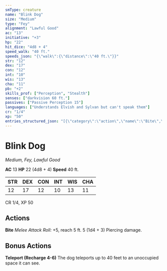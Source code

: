 ```yaml
---
smType: creature
name: "Blink Dog"
size: "Medium"
type: "Fey"
alignment: "Lawful Good"
ac: "13"
initiative: "+3"
hp: "22"
hit_dice: "4d8 + 4"
speed_walk: "40 ft."
speeds_json: "{\"walk\":{\"distance\":\"40 ft.\"}}"
str: "12"
dex: "17"
con: "12"
int: "10"
wis: "13"
cha: "11"
pb: "+2"
skills_prof: ["Perception", "Stealth"]
senses: ["darkvision 60 ft."]
passives: ["Passive Perception 15"]
languages: ["Understands Elvish and Sylvan but can't speak them"]
cr: "1/4"
xp: "50"
entries_structured_json: "[{\"category\":\"action\",\"name\":\"Bite\",\"text\":\"*Melee Attack Roll:* +5, reach 5 ft. 5 (1d4 + 3) Piercing damage.\",\"kind\":\"Melee Attack Roll\",\"to_hit\":\"+5\",\"range\":\"5 ft\",\"damage\":\"5 (1d4 + 3) Piercing\"},{\"category\":\"bonus\",\"name\":\"Teleport\",\"recharge\":\"Recharge 4-6\",\"text\":\"The dog teleports up to 40 feet to an unoccupied space it can see.\"}]"
---
```


# Blink Dog
*Medium, Fey, Lawful Good*

**AC** 13
**HP** 22 (4d8 + 4)
**Speed** 40 ft.

| STR | DEX | CON | INT | WIS | CHA |
| --- | --- | --- | --- | --- | --- |
| 12 | 17 | 12 | 10 | 13 | 11 |

CR 1/4, XP 50

## Actions

**Bite**
*Melee Attack Roll:* +5, reach 5 ft. 5 (1d4 + 3) Piercing damage.

## Bonus Actions

**Teleport (Recharge 4-6)**
The dog teleports up to 40 feet to an unoccupied space it can see.
